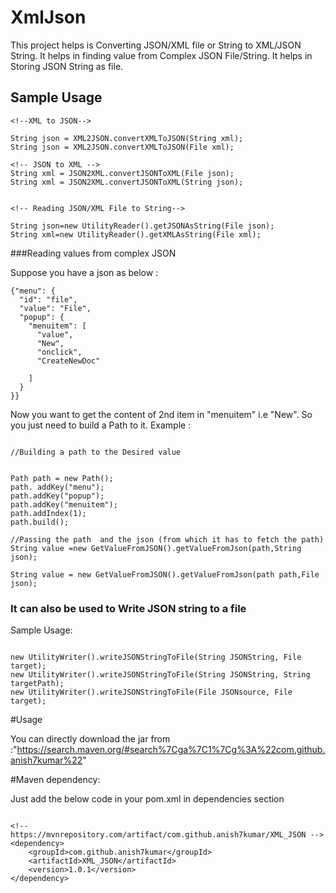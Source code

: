 # XmlJson


This project helps is Converting JSON/XML file or String to XML/JSON String.
It helps in finding value from Complex JSON File/String.
It helps in Storing JSON String as file.


## Sample Usage

```
<!--XML to JSON-->

String json = XML2JSON.convertXMLToJSON(String xml);
String json = XML2JSON.convertXMLToJSON(File xml);

<!-- JSON to XML -->
String xml = JSON2XML.convertJSONToXML(File json);
String xml = JSON2XML.convertJSONToXML(String json);


<!-- Reading JSON/XML File to String-->

String json=new UtilityReader().getJSONAsString(File json);
String xml=new UtilityReader().getXMLAsString(File xml);

```


###Reading values from complex JSON

Suppose you have a json  as below :

```
{"menu": {
  "id": "file",
  "value": "File",
  "popup": {
    "menuitem": [
      "value", 
      "New", 
      "onclick",
      "CreateNewDoc"
     
    ]
  }
}}

```
Now  you want to get the content of 2nd item in "menuitem" i.e "New". So you just need to build a Path to it.
Example :

```

//Building a path to the Desired value


Path path = new Path();
path. addKey("menu");
path.addKey("popup");
path.addKey("menuitem");
path.addIndex(1);
path.build();

//Passing the path  and the json (from which it has to fetch the path)
String value =new GetValueFromJSON().getValueFromJson(path,String json);

String value = new GetValueFromJSON().getValueFromJson(path path,File json);
```

### It can also be used to Write JSON string to a file 

Sample Usage:

```

new UtilityWriter().writeJSONStringToFile(String JSONString, File target);
new UtilityWriter().writeJSONStringToFile(String JSONString, String targetPath);
new UtilityWriter().writeJSONStringToFile(File JSONsource, File target);

```


#Usage 

You can directly download the jar from :"https://search.maven.org/#search%7Cga%7C1%7Cg%3A%22com.github.anish7kumar%22"

#Maven dependency:

Just add the below code in your pom.xml in dependencies section

```

<!-- https://mvnrepository.com/artifact/com.github.anish7kumar/XML_JSON -->
<dependency>
    <groupId>com.github.anish7kumar</groupId>
    <artifactId>XML_JSON</artifactId>
    <version>1.0.1</version>
</dependency>

```
